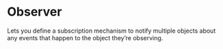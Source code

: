 # Observer

Lets you define a subscription mechanism to notify multiple objects about any events that happen to the object they’re observing.